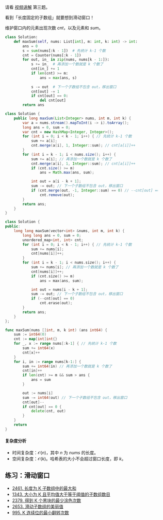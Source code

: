 请看 [视频讲解](https://www.bilibili.com/video/BV1um4y1M7Rv/) 第三题。

看到「长度固定的子数组」就要想到滑动窗口！

维护窗口内的元素出现次数 $\textit{cnt}$，以及元素和 $\textit{sum}$。

```py [sol-Python3]
class Solution:
    def maxSum(self, nums: List[int], m: int, k: int) -> int:
        ans = 0
        s = sum(nums[:k - 1])  # 先统计 k-1 个数
        cnt = Counter(nums[:k - 1])
        for out, in_ in zip(nums, nums[k - 1:]):
            s += in_  # 再添加一个数就是 k 个数了
            cnt[in_] += 1
            if len(cnt) >= m:
                ans = max(ans, s)
                
            s -= out  # 下一个子数组不包含 out，移出窗口
            cnt[out] -= 1
            if cnt[out] == 0:
                del cnt[out]
        return ans
```

```java [sol-Java]
class Solution {
    public long maxSum(List<Integer> nums, int m, int k) {
        var a = nums.stream().mapToInt(i -> i).toArray();
        long ans = 0, sum = 0;
        var cnt = new HashMap<Integer, Integer>();
        for (int i = 0; i < k - 1; i++) { // 先统计 k-1 个数
            sum += a[i];
            cnt.merge(a[i], 1, Integer::sum); // cnt[a[i]]++
        }
        for (int i = k - 1; i < nums.size(); i++) {
            sum += a[i]; // 再添加一个数就是 k 个数了
            cnt.merge(a[i], 1, Integer::sum); // cnt[a[i]]++
            if (cnt.size() >= m)
                ans = Math.max(ans, sum);

            int out = a[i - k + 1];
            sum -= out; // 下一个子数组不包含 out，移出窗口
            if (cnt.merge(out, -1, Integer::sum) == 0) // --cnt[out] == 0
                cnt.remove(out);
        }
        return ans;
    }
}
```

```cpp [sol-C++]
class Solution {
public:
    long long maxSum(vector<int> &nums, int m, int k) {
        long long ans = 0, sum = 0;
        unordered_map<int, int> cnt;
        for (int i = 0; i < k - 1; i++) { // 先统计 k-1 个数
            sum += nums[i];
            cnt[nums[i]]++;
        }
        for (int i = k - 1; i < nums.size(); i++) {
            sum += nums[i]; // 再添加一个数就是 k 个数了
            cnt[nums[i]]++;
            if (cnt.size() >= m)
                ans = max(ans, sum);

            int out = nums[i - k + 1];
            sum -= out; // 下一个子数组不包含 out，移出窗口
            if (--cnt[out] == 0)
                cnt.erase(out);
        }
        return ans;
    }
};
```

```go [sol-Go]
func maxSum(nums []int, m, k int) (ans int64) {
	sum := int64(0)
	cnt := map[int]int{}
	for _, x := range nums[:k-1] { // 先统计 k-1 个数
		sum += int64(x)
		cnt[x]++
	}
	for i, in := range nums[k-1:] {
		sum += int64(in) // 再添加一个数就是 k 个数了
		cnt[in]++
		if len(cnt) >= m && sum > ans {
			ans = sum
		}

		out := nums[i]
		sum -= int64(out) // 下一个子数组不包含 out，移出窗口
		cnt[out]--
		if cnt[out] == 0 {
			delete(cnt, out)
		}
	}
	return
}
```

#### 复杂度分析

- 时间复杂度：$\mathcal{O}(n)$，其中 $n$ 为 $\textit{nums}$ 的长度。
- 空间复杂度：$\mathcal{O}(k)$。哈希表的大小不会超过窗口长度，即 $k$。

## 练习：滑动窗口

- [2461. 长度为 K 子数组中的最大和](https://leetcode.cn/problems/maximum-sum-of-distinct-subarrays-with-length-k/)
- [1343. 大小为 K 且平均值大于等于阈值的子数组数目](https://leetcode.cn/problems/number-of-sub-arrays-of-size-k-and-average-greater-than-or-equal-to-threshold/)
- [2379. 得到 K 个黑块的最少涂色次数](https://leetcode.cn/problems/minimum-recolors-to-get-k-consecutive-black-blocks/)
- [2653. 滑动子数组的美丽值](https://leetcode.cn/problems/sliding-subarray-beauty/)
- [995. K 连续位的最小翻转次数](https://leetcode.cn/problems/minimum-number-of-k-consecutive-bit-flips/)
